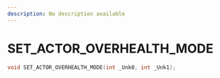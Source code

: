 ```yaml
---
description: No description available 
---
```


# SET_ACTOR_OVERHEALTH_MODE

```cpp
void SET_ACTOR_OVERHEALTH_MODE(int _Unk0, int _Unk1);
```